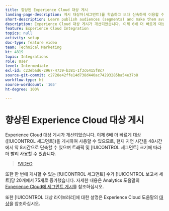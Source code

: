 ```yaml
---
title: 향상된 Experience Cloud 대상 게시
landing-page-description: 게시 대상자(세그먼트)를 학습하고 보다 신속하게 이용할 수 있도록 합니다.
short-description: Learn publish audiences (segments) and make them available faster than ever.
description: Experience Cloud 대상 게시가 개선되었습니다. 이제 6배 더 빠르게 대상(세그먼트)을 게시하여 사용할 수 있으므로, 현재 지연 시간을 48시간에서 약 8시간으로 단축할 수 있으며 트래픽 및 세그먼트 크기에 따라 더 빨리 사용할 수 있습니다.
feature: Experience Cloud Integration
topics: null
activity: setup
doc-type: feature video
team: Technical Marketing
kt: 4819
topic: Integrations
role: User
level: Intermediate
exl-id: c23ebad6-2967-4739-b381-1f3c6415f8c7
source-git-commit: c2728e42ffe14d738d440ac74293285ba54e37b8
workflow-type: ht
source-wordcount: '165'
ht-degree: 100%

---
```


# 향상된 Experience Cloud 대상 게시

Experience Cloud 대상 게시가 개선되었습니다. 이제 6배 더 빠르게 대상([!UICONTROL 세그먼트])을 게시하여 사용할 수 있으므로, 현재 지연 시간을 48시간에서 약 8시간으로 단축할 수 있으며 트래픽 및 [!UICONTROL 세그먼트] 크기에 따라 더 빨리 사용할 수 있습니다.

>[!VIDEO](https://video.tv.adobe.com/v/32842/?quality=12&learn=on)

또한 한 번에 게시할 수 있는 [!UICONTROL 세그먼트] 수가 [!UICONTROL 보고서 세트]당 20개에서 75개로 증가했습니다.
자세한 내용은 Analytics 도움말의 [Experience Cloud에 세그먼트 게시](https://experienceleague.adobe.com/docs/analytics/components/segmentation/segmentation-workflow/seg-publish.html)를 참조하십시오.

또한 [!UICONTROL 대상 라이브러리]에 대한 설명은 Experience Cloud 도움말의 [대상](https://experienceleague.adobe.com/docs/core-services/interface/audiences/audience-library.html)을 참조하십시오.

